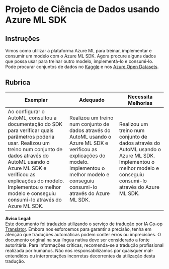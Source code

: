<!--
CO_OP_TRANSLATOR_METADATA:
{
  "original_hash": "386efdbc19786951341f6956247ee990",
  "translation_date": "2025-08-24T22:11:16+00:00",
  "source_file": "5-Data-Science-In-Cloud/19-Azure/assignment.md",
  "language_code": "pt"
}
-->
# Projeto de Ciência de Dados usando Azure ML SDK

## Instruções

Vimos como utilizar a plataforma Azure ML para treinar, implementar e consumir um modelo com o Azure ML SDK. Agora procure alguns dados que possa usar para treinar outro modelo, implementá-lo e consumi-lo. Pode procurar conjuntos de dados no [Kaggle](https://kaggle.com) e nos [Azure Open Datasets](https://azure.microsoft.com/services/open-datasets/catalog?WT.mc_id=academic-77958-bethanycheum&ocid=AID3041109).

## Rubrica

| Exemplar | Adequado | Necessita Melhorias |
|----------|----------|---------------------|
|Ao configurar o AutoML, consultou a documentação do SDK para verificar quais parâmetros poderia usar. Realizou um treino num conjunto de dados através do AutoML usando o Azure ML SDK e verificou as explicações do modelo. Implementou o melhor modelo e conseguiu consumi-lo através do Azure ML SDK. | Realizou um treino num conjunto de dados através do AutoML usando o Azure ML SDK e verificou as explicações do modelo. Implementou o melhor modelo e conseguiu consumi-lo através do Azure ML SDK. | Realizou um treino num conjunto de dados através do AutoML usando o Azure ML SDK. Implementou o melhor modelo e conseguiu consumi-lo através do Azure ML SDK. |

**Aviso Legal**:  
Este documento foi traduzido utilizando o serviço de tradução por IA [Co-op Translator](https://github.com/Azure/co-op-translator). Embora nos esforcemos para garantir a precisão, tenha em atenção que traduções automáticas podem conter erros ou imprecisões. O documento original na sua língua nativa deve ser considerado a fonte autoritária. Para informações críticas, recomenda-se a tradução profissional realizada por humanos. Não nos responsabilizamos por quaisquer mal-entendidos ou interpretações incorretas decorrentes da utilização desta tradução.